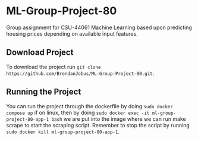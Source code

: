 # ML-Group-Project-80
Group assignment for CSU-44061 Machine Learning based upon predicting housing prices depending on available input features.

## Download Project
To download the project run `git clone https://github.com/BrendanJobus/ML-Group-Project-80.git`.

## Running the Project
You can run the project through the dockerfile by doing `sudo docker compose up` if on linux, then by doing `sudo docker exec -it ml-group-project-80-app-1 bash` we are put into the image where we can run make scrape to start the scraping script. Remember to stop the script by running `sudo docker kill ml-group-project-80-app-1`.
